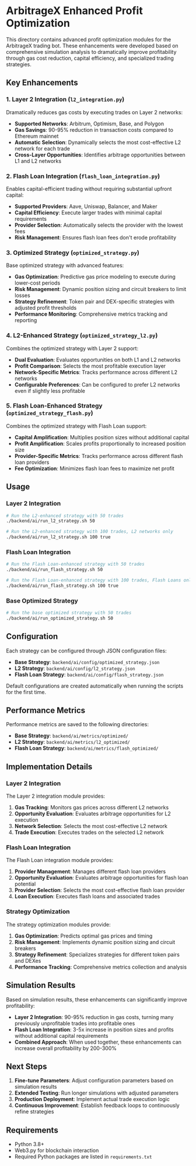# ArbitrageX Enhanced Profit Optimization

This directory contains advanced profit optimization modules for the ArbitrageX trading bot. These enhancements were developed based on comprehensive simulation analysis to dramatically improve profitability through gas cost reduction, capital efficiency, and specialized trading strategies.

## Key Enhancements

### 1. Layer 2 Integration (`l2_integration.py`)

Dramatically reduces gas costs by executing trades on Layer 2 networks:

- **Supported Networks**: Arbitrum, Optimism, Base, and Polygon
- **Gas Savings**: 90-95% reduction in transaction costs compared to Ethereum mainnet
- **Automatic Selection**: Dynamically selects the most cost-effective L2 network for each trade
- **Cross-Layer Opportunities**: Identifies arbitrage opportunities between L1 and L2 networks

### 2. Flash Loan Integration (`flash_loan_integration.py`)

Enables capital-efficient trading without requiring substantial upfront capital:

- **Supported Providers**: Aave, Uniswap, Balancer, and Maker
- **Capital Efficiency**: Execute larger trades with minimal capital requirements
- **Provider Selection**: Automatically selects the provider with the lowest fees
- **Risk Management**: Ensures flash loan fees don't erode profitability

### 3. Optimized Strategy (`optimized_strategy.py`)

Base optimized strategy with advanced features:

- **Gas Optimization**: Predictive gas price modeling to execute during lower-cost periods
- **Risk Management**: Dynamic position sizing and circuit breakers to limit losses
- **Strategy Refinement**: Token pair and DEX-specific strategies with adjusted profit thresholds
- **Performance Monitoring**: Comprehensive metrics tracking and reporting

### 4. L2-Enhanced Strategy (`optimized_strategy_l2.py`)

Combines the optimized strategy with Layer 2 support:

- **Dual Evaluation**: Evaluates opportunities on both L1 and L2 networks
- **Profit Comparison**: Selects the most profitable execution layer
- **Network-Specific Metrics**: Tracks performance across different L2 networks
- **Configurable Preferences**: Can be configured to prefer L2 networks even if slightly less profitable

### 5. Flash Loan-Enhanced Strategy (`optimized_strategy_flash.py`)

Combines the optimized strategy with Flash Loan support:

- **Capital Amplification**: Multiplies position sizes without additional capital
- **Profit Amplification**: Scales profits proportionally to increased position size
- **Provider-Specific Metrics**: Tracks performance across different flash loan providers
- **Fee Optimization**: Minimizes flash loan fees to maximize net profit

## Usage

### Layer 2 Integration

```bash
# Run the L2-enhanced strategy with 50 trades
./backend/ai/run_l2_strategy.sh 50

# Run the L2-enhanced strategy with 100 trades, L2 networks only
./backend/ai/run_l2_strategy.sh 100 true
```

### Flash Loan Integration

```bash
# Run the Flash Loan-enhanced strategy with 50 trades
./backend/ai/run_flash_strategy.sh 50

# Run the Flash Loan-enhanced strategy with 100 trades, Flash Loans only
./backend/ai/run_flash_strategy.sh 100 true
```

### Base Optimized Strategy

```bash
# Run the base optimized strategy with 50 trades
./backend/ai/run_optimized_strategy.sh 50
```

## Configuration

Each strategy can be configured through JSON configuration files:

- **Base Strategy**: `backend/ai/config/optimized_strategy.json`
- **L2 Strategy**: `backend/ai/config/l2_strategy.json`
- **Flash Loan Strategy**: `backend/ai/config/flash_strategy.json`

Default configurations are created automatically when running the scripts for the first time.

## Performance Metrics

Performance metrics are saved to the following directories:

- **Base Strategy**: `backend/ai/metrics/optimized/`
- **L2 Strategy**: `backend/ai/metrics/l2_optimized/`
- **Flash Loan Strategy**: `backend/ai/metrics/flash_optimized/`

## Implementation Details

### Layer 2 Integration

The Layer 2 integration module provides:

1. **Gas Tracking**: Monitors gas prices across different L2 networks
2. **Opportunity Evaluation**: Evaluates arbitrage opportunities for L2 execution
3. **Network Selection**: Selects the most cost-effective L2 network
4. **Trade Execution**: Executes trades on the selected L2 network

### Flash Loan Integration

The Flash Loan integration module provides:

1. **Provider Management**: Manages different flash loan providers
2. **Opportunity Evaluation**: Evaluates arbitrage opportunities for flash loan potential
3. **Provider Selection**: Selects the most cost-effective flash loan provider
4. **Loan Execution**: Executes flash loans and associated trades

### Strategy Optimization

The strategy optimization modules provide:

1. **Gas Optimization**: Predicts optimal gas prices and timing
2. **Risk Management**: Implements dynamic position sizing and circuit breakers
3. **Strategy Refinement**: Specializes strategies for different token pairs and DEXes
4. **Performance Tracking**: Comprehensive metrics collection and analysis

## Simulation Results

Based on simulation results, these enhancements can significantly improve profitability:

- **Layer 2 Integration**: 90-95% reduction in gas costs, turning many previously unprofitable trades into profitable ones
- **Flash Loan Integration**: 3-5x increase in position sizes and profits without additional capital requirements
- **Combined Approach**: When used together, these enhancements can increase overall profitability by 200-300%

## Next Steps

1. **Fine-tune Parameters**: Adjust configuration parameters based on simulation results
2. **Extended Testing**: Run longer simulations with adjusted parameters
3. **Production Deployment**: Implement actual trade execution logic
4. **Continuous Improvement**: Establish feedback loops to continuously refine strategies

## Requirements

- Python 3.8+
- Web3.py for blockchain interaction
- Required Python packages are listed in `requirements.txt` 